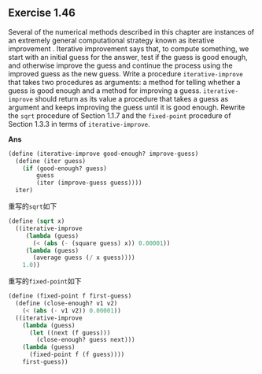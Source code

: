 ## Exercise 1.46

Several of the numerical methods described in this chapter are instances of an extremely general computational strategy known as iterative improvement . Iterative improvement says that, to compute something, we start with an initial guess for the answer, test if the guess is good enough, and otherwise improve the guess and continue the process using the improved guess as the new guess. Write a procedure `iterative-improve` that takes two procedures as arguments: a method for telling whether a guess is good enough and a method for improving a guess. `iterative-improve` should return as its value a procedure that takes a guess as argument and keeps improving the guess until it is good enough. Rewrite the `sqrt` procedure of Section 1.1.7 and the `fixed-point` procedure of Section 1.3.3 in terms of `iterative-improve`.

**Ans**

```scheme
(define (iterative-improve good-enough? improve-guess)
  (define (iter guess)
    (if (good-enough? guess)
        guess
        (iter (improve-guess guess))))
  iter)
```

重写的`sqrt`如下
```scheme
(define (sqrt x)
  ((iterative-improve
     (lambda (guess)
       (< (abs (- (square guess) x)) 0.00001))
     (lambda (guess)
       (average guess (/ x guess)))) 
    1.0))
```

重写的`fixed-point`如下
```scheme
(define (fixed-point f first-guess)
  (define (close-enough? v1 v2)
    (< (abs (- v1 v2)) 0.00001))
  ((iterative-improve
    (lambda (guess)
      (let ((next (f guess)))
        (close-enough? guess next)))
    (lambda (guess)
      (fixed-point f (f guess)))) 
    first-guess))
```

